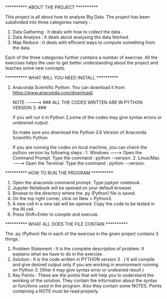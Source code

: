 **********     		ABOUT THE PROJECT     			**********

This project is all about how to analyse Big Data. The project has been subdivided into three categories namely :
1. Data Gathering : It deals with how to collect the data .
2. Data Analysis  : It deals about analysing the data fetched.
3. Map Reduce     : It deals with efficient ways to compute something from the data.

Each of the three categories further contains a number of exercise. 
All the exercises helps the user to get better understanding about the project and teaches some new concepts.




**********		WHAT WILL YOU NEED INSTALL	 	**********

1. 	Anaconda Scientific Python. You can download it from https://www.anaconda.com/download/
	
	NOTE ----->		### ALL THE CODES WRITTEN ARE IN PYTHON VERSION 3.	###

	If you will run it in Python 2,some of the codes may give syntax errors or undesired output.  
	
	So make sure you download the Python 3.6 Version of Anaconda Scientific Python. 

	If you are running the codes on local machine, you can check the python version by following steps :
		1.	Windows    ---> Open the Command Prompt. Type the command 	:		python --version.
		2. 	Linux/Mac  ---> Open the Terminal. Type the command 		:		python --version.




********** 		HOW TO RUN THE PROGRAM			**********

1. 	Open the anaconda command prompt. Type  juptyer notebook .
2. 	Jupyter Notebook will be opened on your default browser.
3.	Browse to the directory where the .py (Python) file is saved.
4.	On the top right corner, click on New > Python3.
5. 	A new cell in a new tab will be opened.	Copy the code to be tested in the IN cell.
6.	Press Shift+Enter to compile and execute.




**********		WHAT ALL DOES THE FILE CONTAIN			**********  

The .py (Python) file in each of the exercise in the given project contains 3 things :

1.	Problem Statement 	: 	It is the complete description of problem. It explains what we have to do in the exercise .
2.	Solution			      :		It is the code written in PYTHON version 3 . ( It will compile and give desired output only if you are 
                            working in environment running  on Python 3. Other it may give syntax error or undesired result  )
3.	Key Points		    	:		These are the points that will help you to understand the working of the solution.
							            	They contain the information about the syntax or functions used in the program.
								            Also they contain some NOTES. 	Points containing a NOTE  must be read properly. 

